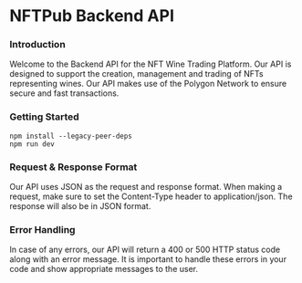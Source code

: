 # NFTPub Backend API

### Introduction

Welcome to the Backend API for the NFT Wine Trading Platform. Our API is designed to support the creation, management and trading of NFTs representing wines. Our API makes use of the Polygon Network to ensure secure and fast transactions.

### Getting Started

```
npm install --legacy-peer-deps
npm run dev
```
### Request & Response Format

Our API uses JSON as the request and response format. When making a request, make sure to set the Content-Type header to application/json. The response will also be in JSON format.

### Error Handling

In case of any errors, our API will return a 400 or 500 HTTP status code along with an error message. It is important to handle these errors in your code and show appropriate messages to the user.

